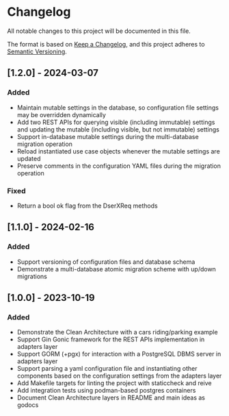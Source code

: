 # Changelog

All notable changes to this project will be documented in this file.

The format is based on [Keep a Changelog](https://keepachangelog.com/en/1.1.0/),
and this project adheres to [Semantic Versioning](https://semver.org/spec/v2.0.0.html).


## [1.2.0] - 2024-03-07

### Added

- Maintain mutable settings in the database, so configuration file settings may be overridden dynamically
- Add two REST APIs for querying visible (including immutable) settings and updating the mutable (including visible, but not immutable) settings
- Support in-database mutable settings during the multi-database migration operation
- Reload instantiated use case objects whenever the mutable settings are updated
- Preserve comments in the configuration YAML files during the migration operation

### Fixed

- Return a bool ok flag from the DserXReq methods


## [1.1.0] - 2024-02-16

### Added

- Support versioning of configuration files and database schema
- Demonstrate a multi-database atomic migration scheme with up/down migrations


## [1.0.0] - 2023-10-19

### Added

- Demonstrate the Clean Architecture with a cars riding/parking example
- Support Gin Gonic framework for the REST APIs implementation in adapters layer
- Support GORM (+pgx) for interaction with a PostgreSQL DBMS server in adapters layer
- Support parsing a yaml configuration file and instantiating other components based on the configuration settings from the adapters layer
- Add Makefile targets for linting the project with staticcheck and reive
- Add integration tests using podman-based postgres containers
- Document Clean Architecture layers in README and main ideas as godocs
